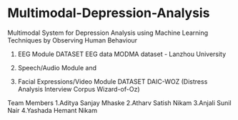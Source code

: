 # Multimodal-Depression-Analysis
Multimodal System for Depression Analysis using Machine Learning Techniques by Observing Human Behaviour
1. EEG Module
DATASET EEG data MODMA dataset - Lanzhou University

2. Speech/Audio Module and
3. Facial Expressions/Video Module
DATASET DAIC-WOZ (Distress Analysis Interview Corpus Wizard-of-Oz)

Team Members
1.Aditya Sanjay Mhaske
2.Atharv Satish Nikam
3.Anjali Sunil Nair
4.Yashada Hemant Nikam
